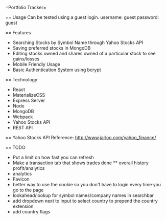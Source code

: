 =Portfolio Tracker=

== Usage
Can be tested using a guest login.
username: guest
password: guest

== Features
* Searching Stocks by Symbol Name through Yahoo Stocks API
* Saving preferred stocks in MongoDB 
* Editing stocks owned and shares owned of a particular stock to see gains/losses
* Mobile Friendly Usage
* Basic Authentication System using bcrypt

== Technology
* React
* MaterializeCSS
* Express Server
* Node
* MongoDB
* Webpack
* Yahoo Stocks API
* REST API

== Yahoo Stocks API
Reference: http://www.jarloo.com/yahoo_finance/

== TODO 

* Put a limit on how fast you can refresh
* Make a transaction tab that shows trades done
** overall history profit/analytics
* analytics
* Favicon
* better way to use the cookie so you don't have to login every time you go to the page
* lookahead/lookup for symbol names/company names in searchbar
* add dropdown next to input to select country to prepend the country extension
* add country flags